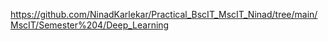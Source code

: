 https://github.com/NinadKarlekar/Practical_BscIT_MscIT_Ninad/tree/main/MscIT/Semester%204/Deep_Learning
